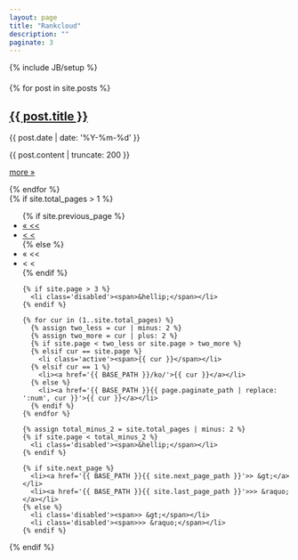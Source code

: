 ```yaml
---
layout: page
title: "Rankcloud"
description: ""
paginate: 3
---
```

{% include JB/setup %}


<div class='row' style='margin-top: 20px;'>

<div class='col-sm-10 col-sm-offset-1'>
  {% for post in site.posts %}
  <div class='panel panel-default'>
    <div class='panel-heading'>
      <h2 class='posts-title'><a href='{{ BASE_PATH }}{{ post.url }}'>{{ post.title }}</a></h2>
      <p class='posts-date'>{{ post.date | date: '%Y-%m-%d' }}</p>
    </div>
    <div class='panel-body'>
      {{ post.content | truncate: 200 }}
    </div>
    <p><a class="btn js-btn" href="{{ BASE_PATH }}{{ post.url }}"> more &raquo;</a></p>
  </div>
  {% endfor %}
</div>

<div class='col-xs-12 text-center'>
  {% if site.total_pages > 1 %}
  <ul class='pagination'>
    {% if site.previous_page %}
      <li><a href='{{ BASE_PATH }}{{ site.first_page_path }}'>&laquo; <<</a></li>
      <li><a href='{{ BASE_PATH }}{{ site.previous_page_path }}'>&lt; <</a></li>
    {% else %}
      <li class='disabled'><span>&laquo; <<</span></li>
      <li class='disabled'><span>&lt; <</span></li>
    {% endif %}

    {% if site.page > 3 %}
      <li class='disabled'><span>&hellip;</span></li>
    {% endif %}

    {% for cur in (1..site.total_pages) %}
      {% assign two_less = cur | minus: 2 %}
      {% assign two_more = cur | plus: 2 %}
      {% if site.page < two_less or site.page > two_more %}
      {% elsif cur == site.page %}
        <li class='active'><span>{{ cur }}</span></li>
      {% elsif cur == 1 %}
        <li><a href='{{ BASE_PATH }}/ko/'>{{ cur }}</a></li>
      {% else %}
        <li><a href='{{ BASE_PATH }}{{ page.paginate_path | replace: ':num', cur }}'>{{ cur }}</a></li>
      {% endif %}
    {% endfor %}

    {% assign total_minus_2 = site.total_pages | minus: 2 %}
    {% if site.page < total_minus_2 %}
      <li class='disabled'><span>&hellip;</span></li>
    {% endif %}

    {% if site.next_page %}
      <li><a href='{{ BASE_PATH }}{{ site.next_page_path }}'>> &gt;</a></li>
      <li><a href='{{ BASE_PATH }}{{ site.last_page_path }}'>>> &raquo;</a></li>
    {% else %}
      <li class='disabled'><span>> &gt;</span></li>
      <li class='disabled'><span>>> &raquo;</span></li>
    {% endif %}
  </ul>
  {% endif %}
</div>

</div>
